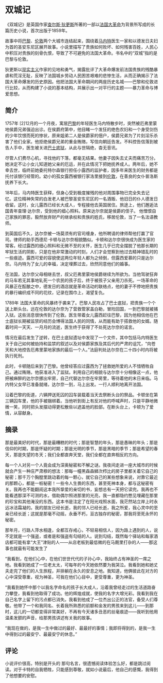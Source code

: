 # 双城记

《双城记》是英国作家[查尔斯·狄更斯](https://baike.baidu.com/item/查尔斯·狄更斯/8134546?fromModule=lemma_inlink)所著的一部以[法国大革命](https://baike.baidu.com/item/法国大革命/205281?fromModule=lemma_inlink)为背景所写成的长篇历史小说，首次出版于1859年。

故事中将[巴黎](https://baike.baidu.com/item/巴黎/858?fromModule=lemma_inlink)、[伦敦](https://baike.baidu.com/item/伦敦/862?fromModule=lemma_inlink)两个大城市连结起来，围绕着[马内特](https://baike.baidu.com/item/马内特/24297708?fromModule=lemma_inlink)医生一家和以德发日夫妇为首的圣安东尼区展开故事。小说里描写了贵族如何败坏、如何残害百姓，人民心中积压对贵族的刻骨仇恨，导致了不可避免的法国大革命。书名中的“双城”指的是巴黎与伦敦。 

狄更斯以[现实主义](https://baike.baidu.com/item/现实主义/193021?fromModule=lemma_inlink)作家的见地和勇气，揭露批评了大革命爆发前法国贵族的残酷暴虐和荒淫无耻，反映了法国城乡劳动人民困苦艰难的悲惨生活，从而正确揭示了法国大革命爆发的历史原因。他把法国大革命期间的两座历史名城——巴黎和伦敦进行比较，从而构建了小说的基本结构，并展示出一对平行的主题——暴力革命与博爱思想。

## 简介

1757年 [2]12月的一个月夜，寓居[巴黎](https://baike.baidu.com/item/巴黎/858?fromModule=lemma_inlink)的年轻医生马内特散步时，突然被厄弗里蒙地侯爵兄弟强迫出诊。在侯爵府第中，他目睹一个发狂的绝色农妇和一个身受剑伤的少年饮恨而死的惨状，原来姐弟二人是侯爵家的佃户，侯爵兄弟为了片刻淫乐杀害了他们全家。他拒绝侯爵兄弟的重金贿赂，写信向朝廷告发。不料控告信落到被告人手中，医生被关进[巴士底狱](https://baike.baidu.com/item/巴士底狱/622177?fromModule=lemma_inlink)，从此与世隔绝，杳无音讯。

尽管人们费尽心机，寻找他的下落，都毫无结果。他妻子因失去丈夫而痛苦万分。她决定不让小女儿知道她父亲的厄运，并在此情况下把她抚养成人。两年后，她不幸去世，临终前她委托特尔森银行担任小露西的监护者，因多年来医生的财务都是托付该银行经管的。幼小的孤女露西被银行家洛里接到[伦敦](https://baike.baidu.com/item/伦敦/862?fromModule=lemma_inlink)，在善良的女仆普洛斯抚养下长大。

18年后，马内特医生获释，但身心受到极度摧残的他对周围事物已完全失去记忆。这位精神失常的白发老人被巴黎圣安东尼区的一名酒贩、他旧日的仆人德发日收留。这时，女儿露西已经长大成人，专程接他去英国居住。旅途上，他们邂逅法国青年查理·达尔奈，受到他的细心照料。原来达尔奈就是侯爵的侄子。 他憎恨自己家族的罪恶，毅然放弃财产的继承权和贵族的姓氏，移居伦敦，当了一名法语教师。

到英国后不久，达尔奈被一场莫须有的官司缠身，他所聘请的律师帮他打赢了官司。律师的助手西德尼·卡顿与达尔奈相貌酷似。卡顿和达尔奈很快成为医生家的常客。经过露西的细心照料和无微不至的关怀，医生几乎已完全摆脱了他那长期的牢狱生活的阴影，只是在他非常激动的时刻，人们才会觉察到他过去精神错乱时的一些痕迹。露西可爱的容貌使这两位年轻人都为之倾倒，但露西爱慕的只是达尔奈。马内特为了女儿的幸福，决定埋葬过去，欣然同意他们的婚事。

在法国，达尔奈父母相继去世，叔父厄弗里蒙地侯爵继续为所欲为。当他驾驶狂奔的马车若无其事地轧死一个农民的孩子后，终于被孩子父亲用刀杀死。一场革命的风暴正在酝酿之中，德发日的酒店就是革命活动的联络点，他的妻子不停地把贵族的暴行编织成不同的花纹，记录在围巾上，渴望复仇。

1789年 法国大革命的风暴终于袭来了。巴黎人民攻占了巴士底狱，把贵族一个个送上断头台。远在伦敦的达尔奈为了营救管家盖白勒，冒险回国，一到巴黎就被捕入狱。这些消息很快传到了伦敦。医生带着女儿露西赶往巴黎，因为他相信他在巴士底狱长期被监禁的经历会博得法国人民的同情，从而能有助于搭救他的女婿。随着时间一天天、一月月的流逝，医生终于获得了不处死达尔奈的诺言。

情况在最后发生了逆转，在巴士底狱遗址中发现了一个文件，其中包括马内特医生关于自己如何被劫持和监禁的叙述以及对侯爵家族及其后代的严肃的诅咒，“向苍天和大地控告厄弗里蒙地家族的最后一个人。”法庭判处达尔奈在二十四小时内将被执行死刑。

此时，卡顿随后来到了巴黎。他曾经答应过露西为了拯救她所爱的人不惜牺牲自己。通过贿赂，他获准进入了监狱。利用自己的相貌与达尔奈十分相像这一点，他把被麻醉的达尔奈挪出牢房，自己代替达尔奈在牢房里，等待着他的末日来临。马内特父女早已准备就绪，达尔奈一到，马上出发。一行人顺利地离开法国。

沿着巴黎的街道，六辆押送死囚的囚车装载着当天去祭断头台的祭品。卡顿坐在第三辆囚车里，他的手被捆绑着。当他听到街上有反对他的呼喊声时，只是平静地微微一笑，同时把头发摆动得更松散些以遮盖他的脸部。在断头台上，卡顿为了爱情，从容献身。

## 摘录

那是最美好的时代，那是最糟糕的时代；那是智慧的年头，那是愚昧的年头；那是信仰的时期，那是怀疑的时期；那是光明的季节，那是黑暗的季节；那是希望的春天，那是失望的冬天；我们全都直奔天堂，我们全都在直奔相反的方向。

每一个人对另一个人竟会成为深奥秘密和不解之谜。我夜间走进一座大城市的时候就会产生一种庄严肃穆的想法：那每一幢黑森森鳞次栉比的房子里都关着它自己的秘密；那千万个胸膛里跳动着的每一颗心，就它自己的某些想象来说，对靠它最近的那颗心，都是一桩秘密！一些令人生畏的东西，甚至死神本身，都与这秘密有关。我再也不能翻阅这本我所挚爱的亲切的书，妄想总有一天把它读完。我再也不能看透那深不可测的水，借助偶尔照进那里的光亮，我一直都隐约憋见埋藏在那里的珍宝和其他淹没的东西。这本书是注定了在阳光戏照水面，我茫然站立岸上时永远冰洁霜凝的。我的朋友已经长逝，我的邻人已经长逝，我之所爱，我心灵中的至亲已经长逝；这就是那毫不动摇，永垂不朽，亘古独存的秘密，那我将至死永怀的秘密。

那年月，行路人萍水相逢，全都互存戒心，不轻易相信人，因为路上遇到的人，说不定就是一个强盗，或者是和强盗有勾结的人。说到勾结，既然每个驿站和每家酒店都可能有拿“大王”津贴的人——从店老板到最低微的在马厩里打杂的人——那这事也就最有可能发生了

“我看到，在他们心中，在他们世世代代的子孙心中，我始终占有神圣的一席之地。我看到她成了一位老太太，可每年的今天她依然要为我哭泣。我看到她和她丈夫走完了他们的人生旅程，并排躺在永久的安息之地。我知道，他俩彼此在对方的心中深受尊重，视为神圣，可我在他们心目中，更受尊重，更为神圣。

“我看到她怀中那个以我名字命名的孩子长大成人，沿着我曾经走过的生活道路奋力攀登，我看到他取得了成功。他的辉煌成就，使我的名字大增光彩。我看到我在自己名字上留下的污点都已消失。我看到他成了一位杰出公正的法官，备受人们尊敬。他带了一个和我同名、长着我所熟悉的前额和金发的男孩来到这儿——到那时，这儿的一切都变得非常美好，不再有今天诸多丑恶的丝毫痕迹——我听到他用温柔发颤的声音，给那男孩讲述有关我的故事。

“我现在做的，是我一生中做过的最好、最最好的事情；我即将得到的，是我一生中得到过的最安宁、最最安宁的休息。”

## 评论

小说评价很高，特别是开头的 那句名言，很遗憾阅读体验怎么好，都是跳过阅读。对于卡特的自我牺牲，只能感到尊敬，就如小说最后，他自己的感慨，我得到了他想要的安慰。